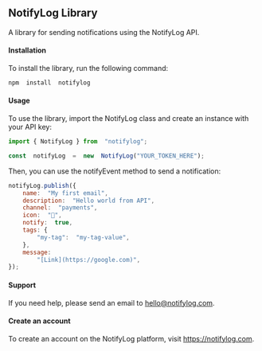 ## NotifyLog Library

A library for sending notifications using the NotifyLog API.

####  Installation
To install the library, run the following command:

```javascript
npm  install  notifylog
```

####  Usage
To use the library, import the NotifyLog class and create an instance with your API key:

```javascript
import { NotifyLog } from  "notifylog";

const  notifyLog  =  new  NotifyLog("YOUR_TOKEN_HERE");
```

Then, you can use the notifyEvent method to send a notification:

```javascript
notifyLog.publish({
	name:  "My first email",
	description:  "Hello world from API",
	channel:  "payments",
	icon:  "💸",
	notify:  true,
	tags: {
		"my-tag":  "my-tag-value",
	},
	message:  
		"[Link](https://google.com)",
});
```

#### Support
If you need help, please send an email to hello@notifylog.com.

#### Create an account
To create an account on the NotifyLog platform, visit https://notifylog.com.